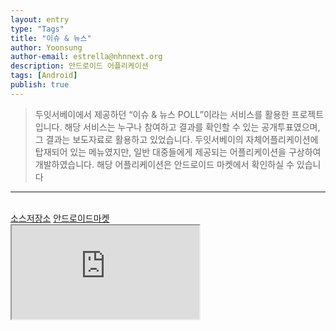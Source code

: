 ```yaml
---
layout: entry
type: "Tags"
title: "이슈 & 뉴스"
author: Yoonsung
author-email: estrella@nhnnext.org
description: 안드로이드 어플리케이션
tags: [Android]
publish: true
---
```


> 두잇서베이에서 제공하던 “이슈 & 뉴스 POLL”이라는 서비스를 활용한 프로젝트입니다. 해당 서비스는 누구나 참여하고 결과를 확인할 수 있는 공개투표였으며, 그 결과는 보도자료로 활용하고 있었습니다.
두잇서베이의 자체어플리케이션에 탑재되어 있는 메뉴였지만, 일반 대중들에게 제공되는 어플리케이션을 구상하여 개발하였습니다.
해당 어플리케이션은 안드로이드 마켓에서 확인하실 수 있습니다

***

<br/>
<a href="https://github.com/YoonSung/Issue-News.git">소스저장소</a>
	<a href="https://play.google.com/store/apps/details?id=com.DooitResearch.issueNnews">안드로이드마켓</a>
<div class="youtube">
	<iframe src="http://www.youtube.com/embed/H_q05wzmeSQ?autoplay=1" class="video"></iframe>	
</div>